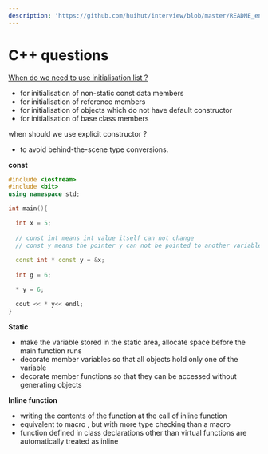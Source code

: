 ```yaml
---
description: 'https://github.com/huihut/interview/blob/master/README_en.md'
---
```


# C++ questions

[When do we need to use initialisation list ?](https://www.geeksforgeeks.org/when-do-we-use-initializer-list-in-c/)

* for initialisation of non-static const data members 
* for initialisation of reference members 
* for initialisation of objects which do not have default constructor 
* for initialisation of base class members 

when should we use explicit constructor ?

* to avoid behind-the-scene type conversions.

**const**  

```cpp
#include <iostream>
#include <bit>
using namespace std;

int main(){

  int x = 5;
  
  // const int means int value itself can not change 
  // const y means the pointer y can not be pointed to another variable 
    
  const int * const y = &x;   
  
  int g = 6;

  * y = 6;

  cout << * y<< endl;
}
```

**Static** 

* make the variable stored in the static area, allocate space before the main function runs 
* decorate member variables so that all objects hold only one of the variable 
* decorate member functions so that they can be accessed without generating objects

**Inline function** 

* writing the contents of the function at the call of inline function 
* equivalent to macro , but with more type checking than a macro 
* function defined in class declarations other than virtual functions are automatically treated as inline 

